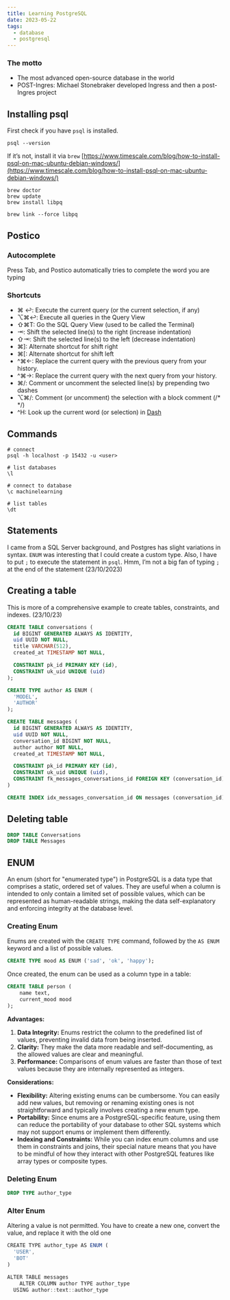 ```yaml
---
title: Learning PostgreSQL
date: 2023-05-22
tags:
  - database
  - postgresql
---
```


### The motto

- The most advanced open-source database in the world
- POST-Ingres: Michael Stonebraker developed Ingress and then a post-Ingres project

## Installing psql


First check if you have `psql` is installed.


```shell
psql --version
```


If it’s not, install it via `brew`
[https://www.timescale.com/blog/how-to-install-psql-on-mac-ubuntu-debian-windows/](https://www.timescale.com/blog/how-to-install-psql-on-mac-ubuntu-debian-windows/)


```shell
brew doctor
brew update
brew install libpq

brew link --force libpq
```


## Postico


### Autocomplete


Press Tab, and Postico automatically tries to complete the word you are typing


### Shortcuts

- ⌘ ↩︎: Execute the current query (or the current selection, if any)
- ⌥⌘↩︎: Execute all queries in the Query View
- ⇧⌘T: Go the SQL Query View (used to be called the Terminal)
- ⇥: Shift the selected line(s) to the right (increase indentation)
- ⇧⇥: Shift the selected line(s) to the left (decrease indentation)
- ⌘]: Alternate shortcut for shift right
- ⌘[: Alternate shortcut for shift left
- ^⌘←: Replace the current query with the previous query from your history.
- ^⌘→: Replace the current query with the next query from your history.
- ⌘/: Comment or uncomment the selected line(s) by prepending two dashes
- ⌥⌘/: Comment (or uncomment) the selection with a block comment (/* */)
- ^H: Look up the current word (or selection) in [Dash](https://kapeli.com/dash)

## Commands


```shell
# connect
psql -h localhost -p 15432 -u <user>

# list databases
\l

# connect to database
\c machinelearning

# list tables
\dt
```


## Statements


I came from a SQL Server background, and Postgres has slight variations in syntax. `ENUM` was interesting that I could create a custom type. Also, I have to put `;` to execute the statement in `psql`. Hmm, I’m not a big fan of typing `;` at the end of the statement (23/10/2023)


## Creating a table


This is more of a comprehensive example to create tables, constraints, and indexes. (23/10/23)


```sql
CREATE TABLE conversations (
  id BIGINT GENERATED ALWAYS AS IDENTITY,
  uid UUID NOT NULL,
  title VARCHAR(512),
  created_at TIMESTAMP NOT NULL,

  CONSTRAINT pk_id PRIMARY KEY (id),
  CONSTRAINT uk_uid UNIQUE (uid)
);

CREATE TYPE author AS ENUM (
  'MODEL',
  'AUTHOR'
);

CREATE TABLE messages (
  id BIGINT GENERATED ALWAYS AS IDENTITY,
  uid UUID NOT NULL,
  conversation_id BIGINT NOT NULL,
  author author NOT NULL,
  created_at TIMESTAMP NOT NULL,

  CONSTRAINT pk_id PRIMARY KEY (id),
  CONSTRAINT uk_uid UNIQUE (uid),
  CONSTRAINT fk_messages_conversations_id FOREIGN KEY (conversation_id) REFERENCES conversations (id)
)

CREATE INDEX idx_messages_conversation_id ON messages (conversation_id);
```


## Deleting table


```sql
DROP TABLE Conversations
DROP TABLE Messages
```


## ENUM


An enum (short for "enumerated type") in PostgreSQL is a data type that comprises a static, ordered set of values. They are useful when a column is intended to only contain a limited set of possible values, which can be represented as human-readable strings, making the data self-explanatory and enforcing integrity at the database level.


### **Creating Enum**


Enums are created with the `CREATE TYPE` command, followed by the `AS ENUM` keyword and a list of possible values.


```sql
CREATE TYPE mood AS ENUM ('sad', 'ok', 'happy');
```


Once created, the enum can be used as a column type in a table:


```sql
CREATE TABLE person (
    name text,
    current_mood mood
);
```


**Advantages:**

1. **Data Integrity:** Enums restrict the column to the predefined list of values, preventing invalid data from being inserted.
2. **Clarity:** They make the data more readable and self-documenting, as the allowed values are clear and meaningful.
3. **Performance:** Comparisons of enum values are faster than those of text values because they are internally represented as integers.

**Considerations:**

- **Flexibility:** Altering existing enums can be cumbersome. You can easily add new values, but removing or renaming existing ones is not straightforward and typically involves creating a new enum type.
- **Portability:** Since enums are a PostgreSQL-specific feature, using them can reduce the portability of your database to other SQL systems which may not support enums or implement them differently.
- **Indexing and Constraints:** While you can index enum columns and use them in constraints and joins, their special nature means that you have to be mindful of how they interact with other PostgreSQL features like array types or composite types.

### Deleting Enum


```sql
DROP TYPE author_type
```


### Alter Enum


Altering a value is not permitted. You have to create a new one, convert the value, and replace it with the old one


```typescript
CREATE TYPE author_type AS ENUM (
  'USER',
  'BOT'
)

ALTER TABLE messages 
	ALTER COLUMN author TYPE author_type
  USING author::text::author_type
```


